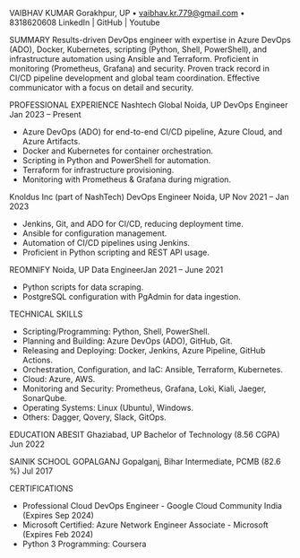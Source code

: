 VAIBHAV KUMAR
Gorakhpur, UP • vaibhav.kr.779@gmail.com • 8318620608 LinkedIn | GitHub | Youtube

SUMMARY
Results-driven DevOps engineer with expertise in Azure DevOps (ADO), Docker, Kubernetes, scripting (Python, Shell, PowerShell), and infrastructure automation using Ansible and Terraform. Proficient in monitoring (Prometheus, Grafana) and security. Proven track record in CI/CD pipeline development and global team coordination. Effective communicator with a focus on detail and security.

PROFESSIONAL EXPERIENCE
Nashtech Global	Noida, UP
DevOps Engineer	Jan 2023 – Present
- Azure DevOps (ADO) for end-to-end CI/CD pipeline, Azure Cloud, and Azure Artifacts.
- Docker and Kubernetes for container orchestration.
- Scripting in Python and PowerShell for automation.
- Terraform for infrastructure provisioning.
- Monitoring with Prometheus & Grafana during migration.

Knoldus Inc (part of NashTech) 
DevOps Engineer
Noida, UP Nov 2021 – Jan 2023
- Jenkins, Git, and ADO for CI/CD, reducing deployment time.
- Ansible for configuration management.
- Automation of CI/CD pipelines using Jenkins.
- Proficient in Python scripting and REST API usage.

REOMNIFY	Noida, UP
Data EngineerJan 2021 – June 2021
- Python scripts for data scraping.
- PostgreSQL configuration with PgAdmin for data ingestion.

TECHNICAL SKILLS
- Scripting/Programming: Python, Shell, PowerShell.
- Planning and Building: Azure DevOps (ADO), GitHub, Git.
- Releasing and Deploying: Docker, Jenkins, Azure Pipeline, GitHub Actions.
- Orchestration, Configuration, and IaC: Ansible, Terraform, Kubernetes.
- Cloud: Azure, AWS.
- Monitoring and Security: Prometheus, Grafana, Loki, Kiali, Jaeger, SonarQube.
- Operating Systems: Linux (Ubuntu), Windows.
- Others: Dagger, Qovery, Slack, GitOps.

EDUCATION
ABESIT	Ghaziabad, UP
Bachelor of Technology (8.56 CGPA)	Jun 2022

SAINIK SCHOOL GOPALGANJ	Gopalganj, Bihar
Intermediate, PCMB (82.6 %)	Jul 2017

CERTIFICATIONS
- Professional Cloud DevOps Engineer - Google Cloud Community India (Expires Sep 2024)
- Microsoft Certified: Azure Network Engineer Associate - Microsoft (Expires Feb 2024)
- Python 3 Programming: Coursera
